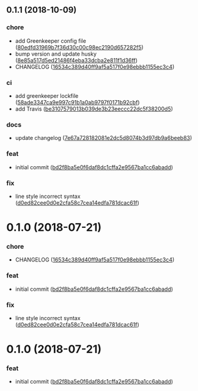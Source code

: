## 0.1.1 (2018-10-09)


### chore

* add Greenkeeper config file ([80edfd31969b7f36d30c00c98ec2190d657282f5](https://github.com/RedTn/eslint-config-redtn/commit/80edfd31969b7f36d30c00c98ec2190d657282f5))
* bump version and update husky ([8e85a517d5ed21486f4eba33dcba2e811f1d36ff](https://github.com/RedTn/eslint-config-redtn/commit/8e85a517d5ed21486f4eba33dcba2e811f1d36ff))
* CHANGELOG ([16534c389d40ff9af5a517f0e98ebbb1155ec3c4](https://github.com/RedTn/eslint-config-redtn/commit/16534c389d40ff9af5a517f0e98ebbb1155ec3c4))

### ci

* add greenkeeper lockfile ([58ade3347ca9e997c91b1a0ab9797f0171b92cbf](https://github.com/RedTn/eslint-config-redtn/commit/58ade3347ca9e997c91b1a0ab9797f0171b92cbf))
* add Travis ([be3107579013b039de3b23eeccc22dc5f38200d5](https://github.com/RedTn/eslint-config-redtn/commit/be3107579013b039de3b23eeccc22dc5f38200d5))

### docs

* update changelog ([7e67a728182081e2dc5d8074b3d97db9a6beeb83](https://github.com/RedTn/eslint-config-redtn/commit/7e67a728182081e2dc5d8074b3d97db9a6beeb83))

### feat

* initial commit ([bd2f8ba5e0f6daf8dc1cffa2e9567ba1cc6abadd](https://github.com/RedTn/eslint-config-redtn/commit/bd2f8ba5e0f6daf8dc1cffa2e9567ba1cc6abadd))

### fix

* line style incorrect syntax ([d0ed82cee0d0e2cfa58c7cea14edfa781dcac61f](https://github.com/RedTn/eslint-config-redtn/commit/d0ed82cee0d0e2cfa58c7cea14edfa781dcac61f))



# 0.1.0 (2018-07-21)


### chore

* CHANGELOG ([16534c389d40ff9af5a517f0e98ebbb1155ec3c4](https://github.com/RedTn/eslint-config-redtn/commit/16534c389d40ff9af5a517f0e98ebbb1155ec3c4))

### feat

* initial commit ([bd2f8ba5e0f6daf8dc1cffa2e9567ba1cc6abadd](https://github.com/RedTn/eslint-config-redtn/commit/bd2f8ba5e0f6daf8dc1cffa2e9567ba1cc6abadd))

### fix

* line style incorrect syntax ([d0ed82cee0d0e2cfa58c7cea14edfa781dcac61f](https://github.com/RedTn/eslint-config-redtn/commit/d0ed82cee0d0e2cfa58c7cea14edfa781dcac61f))



# 0.1.0 (2018-07-21)


### feat

* initial commit ([bd2f8ba5e0f6daf8dc1cffa2e9567ba1cc6abadd](https://github.com/RedTn/eslint-config-redtn/commit/bd2f8ba5e0f6daf8dc1cffa2e9567ba1cc6abadd))



